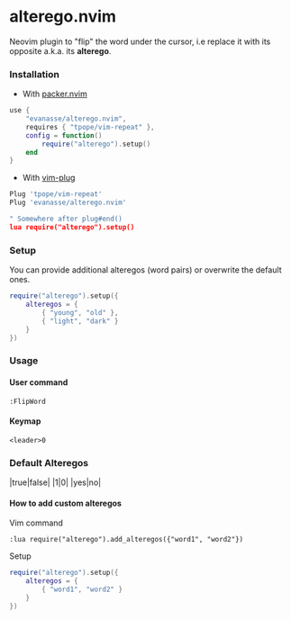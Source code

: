# alterego.nvim
Neovim plugin to "flip" the word under the cursor, i.e replace it with its opposite a.k.a. its **alterego**.

### Installation
-   With [packer.nvim](https://github.com/wbthomason/packer.nvim)
```lua
use {
    "evanasse/alterego.nvim",
    requires { "tpope/vim-repeat" },
    config = function()
        require("alterego").setup()
    end
}
```
-   With [vim-plug](https://github.com/junegunn/vim-plug)
```lua
Plug 'tpope/vim-repeat'
Plug 'evanasse/alterego.nvim'

" Somewhere after plug#end()
lua require("alterego").setup()
```

### Setup
You can provide additional alteregos (word pairs) or overwrite the default ones.
```lua
require("alterego").setup({
    alteregos = {
        { "young", "old" },
        { "light", "dark" }
    }
})
```

### Usage
#### User command
```vim
:FlipWord
```
#### Keymap
```vim
<leader>0
```

### Default Alteregos
|true|false|
|1|0|
|yes|no|

#### How to add custom alteregos
Vim command
```vim
:lua require("alterego").add_alteregos({"word1", "word2"})
```
Setup
```lua
require("alterego").setup({
    alteregos = {
        { "word1", "word2" }
    }
})
```
